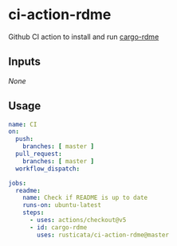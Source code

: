 # ci-action-rdme

Github CI action to install and run [cargo-rdme](https://crates.io/crates/cargo-rdme)

## Inputs

_None_

## Usage

```yaml
name: CI
on:
  push:
    branches: [ master ]
  pull_request:
    branches: [ master ]
  workflow_dispatch:

jobs:
  readme:
    name: Check if README is up to date
    runs-on: ubuntu-latest
    steps:
      - uses: actions/checkout@v5
      - id: cargo-rdme
        uses: rusticata/ci-action-rdme@master
```
